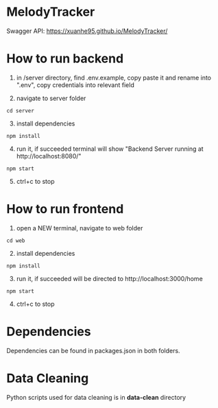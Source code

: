 # MelodyTracker

Swagger API: https://xuanhe95.github.io/MelodyTracker/

# How to run backend

1. in /server directory, find .env.example, copy paste it and rename into ".env", copy credentials into relevant field

2. navigate to server folder
```
cd server
```
3. install dependencies
```
npm install
```
4. run it, if succeeded terminal will show "Backend Server running at http://localhost:8080/"
```
npm start
```
5. ctrl+c to stop

# How to run frontend

1. open a NEW terminal, navigate to web folder
```
cd web
```
2. install dependencies
```
npm install
```
3. run it, if succeeded will be directed to http://localhost:3000/home
```
npm start
```
4. ctrl+c to stop

# Dependencies

Dependencies can be found in packages.json in both folders.

# Data Cleaning 

Python scripts used for data cleaning is in **data-clean** directory
